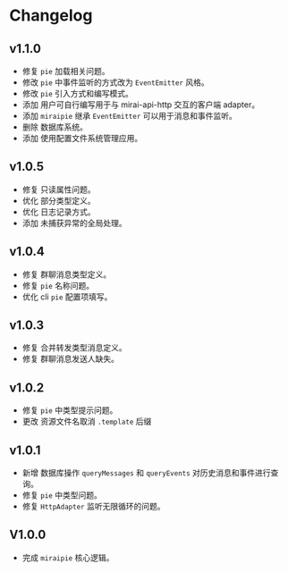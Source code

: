 # Changelog

## v1.1.0

- 修复 `pie` 加载相关问题。
- 修改 `pie` 中事件监听的方式改为 `EventEmitter` 风格。
- 修改 `pie` 引入方式和编写模式。
- 添加 用户可自行编写用于与 mirai-api-http 交互的客户端 adapter。
- 添加 `miraipie` 继承 `EventEmitter` 可以用于消息和事件监听。
- 删除 数据库系统。
- 添加 使用配置文件系统管理应用。


## v1.0.5

- 修复 只读属性问题。
- 优化 部分类型定义。
- 优化 日志记录方式。
- 添加 未捕获异常的全局处理。

## v1.0.4

- 修复 群聊消息类型定义。
- 修复 `pie` 名称问题。
- 优化 cli `pie` 配置项填写。

## v1.0.3

- 修复 合并转发类型消息定义。
- 修复 群聊消息发送人缺失。

## v1.0.2

- 修复 `pie` 中类型提示问题。
- 更改 资源文件名取消 `.template` 后缀

## v1.0.1

- 新增 数据库操作 `queryMessages` 和 `queryEvents` 对历史消息和事件进行查询。
- 修复 `pie` 中类型问题。
- 修复 `HttpAdapter` 监听无限循环的问题。

## V1.0.0

- 完成 `miraipie` 核心逻辑。
